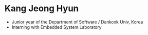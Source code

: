 # Kang Jeong Hyun

- Junior year of the Department of Software / Dankook Univ, Korea
- Interning with Embedded System Laboratory
